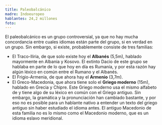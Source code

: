 ```yaml
---
title: Paleobalcánico
madre: Indoeuropeo
hablantes: 24,2 millones
foto:
---
```


El paleobalcánico es un grupo controversial, ya que no hay mucha concordancia entre cuales idiomas están parte del grupo, si en verdad en un grupo. Sin embargo, si existe, probablemente consiste de tres familias:

* El Traco-Iliria, de que solo existe hoy el **Albanés** (5,5m), hablado mayormente en Albania y Kosovo. El extinto Dacio de este grupo se hablaba en parte de lo que hoy en día es Rumanía, y por esta razón hay algún léxico en común entre el Rumano y el Albanés.
* El Frigio-Armenia, de que ahora hay el **Armenio** (3,7m).
* El Greco-Macedonia, que ahora tiene solo el **Griego moderno** (15m), hablado en Grecia y Chipre. Este Griego moderno usa el mismo alfabeto de y tiene algo de su léxico en común con el Griego antiguo. Sin embargo, la gramática y la pronunciación han cambiado bastante, y por eso no es posible para un hablante nativo a entender un texto del griego antiguo sin haber estudiado el idioma antes. El antiguo Macedonio de esta familia no es lo mismo como el Macedonio moderno, que es un idioma eslavo meridional.